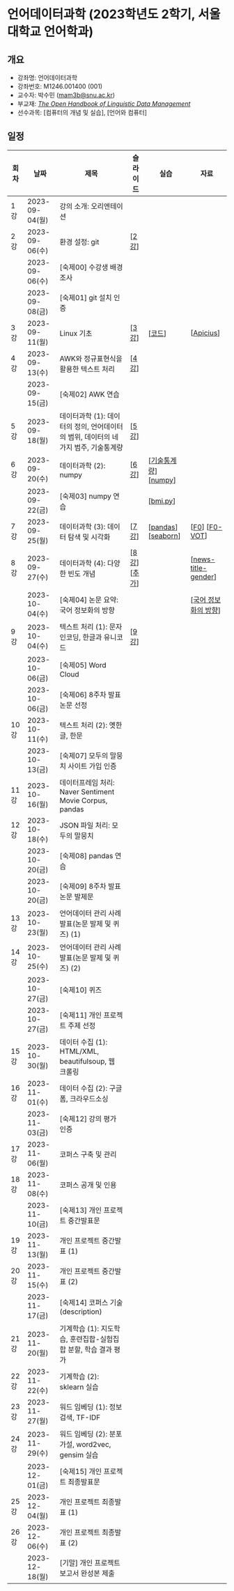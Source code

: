 # 언어데이터과학 (2023학년도 2학기, 서울대학교 언어학과)

## 개요

+ 강좌명: 언어데이터과학
+ 강좌번호: M1246.001400 (001)
+ 교수자: 박수민 (mam3b@snu.ac.kr)
+ 부교재: *[The Open Handbook of Linguistic Data Management](https://direct.mit.edu/books/oa-edited-volume/5244/The-Open-Handbook-of-Linguistic-Data-Management)*
+ 선수과목: [컴퓨터의 개념 및 실습], [언어와 컴퓨터]

## 일정

|회차|날짜|제목|슬라이드|실습|자료|
|--|--|--|--|--|--|
|1강|2023-09-04(월)|강의 소개: 오리엔테이션|||
|2강|2023-09-06(수)|환경 설정: git|[[2강](./slides/02-20230906.pdf)]||
||2023-09-06(수)|[숙제00] 수강생 배경 조사||||
||2023-09-08(금)|[숙제01] git 설치 인증||||
|3강|2023-09-11(월)|Linux 기초|[[3강](./slides/03-202309011.pdf)]|[[코드](./notes/03-20230911.MD)]|[[Apicius](https://www.gutenberg.org/ebooks/29728)]|
|4강|2023-09-13(수)|AWK와 정규표현식을 활용한 텍스트 처리|[[4강](./slides/04-20230913.pdf)]||
||2023-09-15(금)|[숙제02] AWK 연습||||
|5강|2023-09-18(월)|데이터과학 (1): 데이터의 정의, 언어데이터의 범위, 데이터의 네 가지 범주, 기술통계량|[[5강](./slides/05-20230918.pdf)]||
|6강|2023-09-20(수)|데이터과학 (2): numpy|[[6강](./slides/06-20230920.pdf)]|[[기술통계량](./notes/06-20230920-descriptive-statistics.ipynb)] [[numpy](./notes/06-20230920-numpy-arrays.ipynb)]|
||2023-09-22(금)|[숙제03] numpy 연습||[[bmi.py](./hw/hw03/bmi.py)]||
|7강|2023-09-25(월)|데이터과학 (3): 데이터 탐색 및 시각화|[[7강](./slides/07-20230925.pdf)]|[[pandas](./notes/07-20230925-pandas-dataframe.ipynb)] [[seaborn](./notes/07-20230925-visualization.ipynb)]|[[F0](./data/vowel/all-f0.csv)] [[F0-VOT](./data/vowel/women-f0-vot.csv)]|
|8강|2023-09-27(수)|데이터과학 (4): 다양한 빈도 개념|[[8강](./slides/08-20230927.pdf)][[추가](https://github.com/suparklingmin/news-title-gender/blob/main/slides.pdf)]||[[news-title-gender](https://github.com/suparklingmin/news-title-gender)]|
||2023-10-04(수)|[숙제04] 논문 요약: 국어 정보화의 방향|||[[국어 정보화의 방향](https://www.korean.go.kr/nkview/nklife/2015_2/25_0205.pdf)]|
|9강|2023-10-04(수)|텍스트 처리 (1): 문자 인코딩, 한글과 유니코드|[[9강](./slides/09-20231004.pdf)]||
||2023-10-06(금)|[숙제05] Word Cloud||||
||2023-10-06(금)|[숙제06] 8주차 발표 논문 선정||||
|10강|2023-10-11(수)|텍스트 처리 (2): 옛한글, 한문|||
||2023-10-13(금)|[숙제07] 모두의 말뭉치 사이트 가입 인증||||
|11강|2023-10-16(월)|데이터프레임 처리: Naver Sentiment Movie Corpus, pandas|||
|12강|2023-10-18(수)|JSON 파일 처리: 모두의 말뭉치|||
||2023-10-20(금)|[숙제08] pandas 연습||||
||2023-10-20(금)|[숙제09] 8주차 발표 논문 발제문||||
|13강|2023-10-23(월)|언어데이터 관리 사례 발표(논문 발제 및 퀴즈) (1)|||
|14강|2023-10-25(수)|언어데이터 관리 사례 발표(논문 발제 및 퀴즈) (2)|||
||2023-10-27(금)|[숙제10] 퀴즈||||
||2023-10-27(금)|[숙제11] 개인 프로젝트 주제 선정||||
|15강|2023-10-30(월)|데이터 수집 (1): HTML/XML, beautifulsoup, 웹 크롤링|||
|16강|2023-11-01(수)|데이터 수집 (2): 구글 폼, 크라우드소싱|||
||2023-11-03(금)|[숙제12] 강의 평가 인증||||
|17강|2023-11-06(월)|코퍼스 구축 및 관리|||
|18강|2023-11-08(수)|코퍼스 공개 및 인용|||
||2023-11-10(금)|[숙제13] 개인 프로젝트 중간발표문||||
|19강|2023-11-13(월)|개인 프로젝트 중간발표 (1)|||
|20강|2023-11-15(수)|개인 프로젝트 중간발표 (2)|||
||2023-11-17(금)|[숙제14] 코퍼스 기술(description)||||
|21강|2023-11-20(월)|기계학습 (1): 지도학습, 훈련집합-실험집합 분할, 학습 결과 평가|||
|22강|2023-11-22(수)|기계학습 (2): sklearn 실습|||
|23강|2023-11-27(월)|워드 임베딩 (1): 정보 검색, TF-IDF|||
|24강|2023-11-29(수)|워드 임베딩 (2): 분포 가설, word2vec, gensim 실습|||
||2023-12-01(금)|[숙제15] 개인 프로젝트 최종발표문||||
|25강|2023-12-04(월)|개인 프로젝트 최종발표 (1)|||
|26강|2023-12-06(수)|개인 프로젝트 최종발표 (2)|||
||2023-12-18(월)|[기말] 개인 프로젝트 보고서 완성본 제출||||
